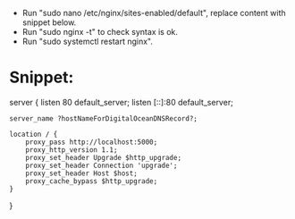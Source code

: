 - Run "sudo nano /etc/nginx/sites-enabled/default", replace content with snippet below.
- Run "sudo nginx -t" to check syntax is ok.
- Run "sudo systemctl restart nginx".

Snippet:
===============

server {
	listen 80 default_server;
	listen [::]:80 default_server;

	server_name ?hostNameForDigitalOceanDNSRecord?;

	location / {
		proxy_pass http://localhost:5000;
		proxy_http_version 1.1;
		proxy_set_header Upgrade $http_upgrade;
		proxy_set_header Connection 'upgrade';
		proxy_set_header Host $host;
		proxy_cache_bypass $http_upgrade;
	}
}